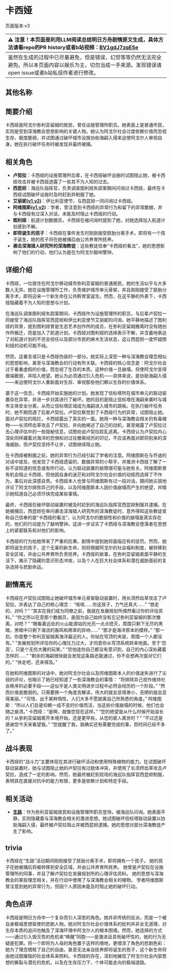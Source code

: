 # 卡西娅
页面版本:v3
 

| :warning: 注意！本页面是利用LLM阅读总结明日方舟剧情原文生成，具体方法请看repo的PR history或者b站视频：[BV1gdJ7zqESe](https://www.bilibili.com/video/BV1gdJ7zqESe/)         |
|:----------------------------|
| 虽然在生成的过程中已尽量避免，但是错误，幻觉等等仍然无法完全避免。所以本页面内容以娱乐为主，切勿当成一手来源。发现错误请open issue或者b站私信作者进行修改。|



## 其他名称

## 简要介绍
卡西娅是阿戈尔弥利亚留姆的居民，曾任设施管理所职员。她表面上是普通市民，实则是受到深海教会思想影响的关键人物。她认为阿戈尔社会过度依赖价值而忽视生存，极度脆弱，并试图通过破坏城市设施协助海嗣入侵来迫使阿戈尔人审视自身。她在执行破坏任务时被发现并最终被捕。
## 相关角色
-   **卢契拉**：卡西娅的设施管理所后辈，在卡西娅破坏设施时试图阻止她，被卡西娅攻击并被卡西娅透露了一些其不为人知的过去。
-   **西昆妲**：海巡队指挥官，负责调查图利娅失踪案期间问询过卡西娅，最终在卡西娅试图破坏设施时及时赶到并制服了她。
-   **艾丽妮([v1](../chars/char_4009_irene.md),[v2](char_4009_irene.md))**：伊比利亚使节，与西昆妲一同问询过卡西娅。
-   **阿维图斯([v1](../chars/extended_char_a_wei_tu_si.md),[v2](extended_char_a_wei_tu_si.md))**：学者，曾注意到卡西娅的异常行为和留下的异常数据，并与卡西娅有过深入对话，未能及时阻止卡西娅的行动。
-   **图利娅**：航道计划数据员，卡西娅在被问询时提到了她，对她选择加入航道计划感到不解。
-   **即将诞生的孩子**：卡西娅在事件发生时刚刚接受胚胎分离手术，即将有一个孩子诞生，她的孩子将在她被捕后由公共养育所抚养。
-   **袭击深海猎人研究所的深海教徒**：这些教徒信奉“卡西娅的看法”，她的思想影响了他们的行动，他们认为是在为阿戈尔敲响警钟。
## 详细介绍
卡西娅，一位居住在阿戈尔移动城市弥利亚留姆的普通居民，她的生活似乎与大多数人无异。她在设施管理所工作，负责维护城市单元骨架，并且刚刚接受了胚胎分离手术，即将迎来一个新生命在公共孵育室诞生。然而，在这平静的外表下，卡西娅隐藏着不为人知的思想与计划。

在海巡队调查图利娅失踪案期间，卡西娅作为设施管理所的职员，与后辈卢契拉一同接受了海巡队指挥官西昆妲和伊比利亚使节艾丽妮的问询。她平静地描述了图利娅的背景，提到图利娅曾是生态艺术创作所的成员，在弥利亚留姆撤离时没有随创作所搬迁，而是加入了航道计划。卡西娅对图利娅的选择表示不解，并含蓄地表达了对航道计划的不完全信任以及部分市民的麻木生活状态，这让西昆妲一度怀疑图利娅的动机可能不纯。

然而，这番言语只是卡西娅伪装的一部分。她实际上深受一种与深海教会理念相似的思想影响，甚至与深海教会的行动有所关联。卡西娅的核心信念是：阿戈尔社会过于看重虚假的价值，而忽视了生存的本质。这种价值一旦崩塌，将使阿戈尔变得极端脆弱，并陷入绝望。她认为必须通过引入危机——具体来说，是协助海嗣入侵——来迫使阿戈尔人重新面对生存、审视那些他们赖以生存的价值体系。

基于这一信念，卡西娅开始实施她的计划。她发现了信标塔所在城市单元的联动装置存在异常，并进一步对其进行了破坏。她的目的是阻止信标塔在海嗣来袭时与城市主体安全分离，从而让信标塔区域成为海嗣进入城市的跳板。在执行破坏任务时，她不期而遇了后辈卢契拉。卢契拉察觉到了卡西娅行为的异常，试图阻止她。面对卢契拉的阻拦，卡西娅露出了真实的一面。她用一种与深海教会相关的有毒植物——长须栉齿草攻击了卢契拉，并向她阐述了自己的动机，甚至揭露了卢契拉过去心理评估中的一些隐秘信息，试图劝说卢契拉趁乱逃离。卡西娅认为卢契拉内心深处同样藏着对海洋的恐惧和对过往撤离经历的印记，不应该再面对即将到来的深海威胁。但卢契拉坚持不让步，试图继续阻止她。

在卡西娅被制服之前，她的异常行为已经引起了学者的注意。阿维图斯在与乔迪的对话中提及，他发现了卡西娅遗留的、数据异常的小帮手，并推测卡西娅了解了一些不该知道的信息或有所行动，认为联动装置的故障很可能与她有关。阿维图斯曾有机会阻止卡西娅，但他因自身的迷茫和对阿戈尔社会价值的动摇而选择了不作为，事后对此深感自责。卡西娅本人也曾与阿维图斯有过一段对话，期间她尖锐地评论了阿戈尔排除异己的手段，以及阿维图斯本人因价值崩塌而产生的绝望，并暗示她知道自己必须尽快完成某些事情。

最终，卡西娅在破坏联动装置时被及时赶到的海巡队指挥官西昆妲制服并逮捕。在她被捕后，西昆妲在审问袭击深海猎人研究所的深海教徒时，意外得知这些教徒宣称自己信奉的是“卡西娅的看法”，认为阿戈尔的脆弱性和价值的崩塌是真实存在的，他们的行动是为了敲响警钟。这进一步证实了卡西娅与深海教会堕落者在思想上的紧密联系和对他们的影响。

卡西娅的行为给她带来了严重的后果。剧情中提到她将面临应有的惩罚。然而，她即将诞生的孩子，这个无辜的新生命，则将根据阿戈尔的社会福利制度，被转移到安全区域，并由公共养育所负责抚养。卡西娅的故事，在弥利亚留姆表面平静的生活下，揭示了隐藏的意识形态冲突，以及个人在巨大社会体系和潜在威胁面前的复杂选择与悲剧命运。
## 剧情高光
卡西娅在卢契拉试图阻止她破坏城市单元骨架联动装置时，用长须栉齿草攻击了卢契拉，并表达了自己的核心理念：
“咳咳......你这孩子，力气还真大......”
“想走的，对吗？”
“其实在我们成为同僚之前，我就在发展规划所偶然看过你的评估资料。”
“你之所以在意那个数据员，是因为自己始终没有忘记弥利亚留姆的那次撤离，对吧？”
“眼看着远处的火山能源站的光亮一点点熄灭，周围只剩下无尽的黑暗，黑暗中只剩下海流的轰鸣和窸窣的异响......”
“那才是海洋原本的模样。”
“那一刻，你是整个弥利亚留姆离海洋最近的人，你站在穹顶的夹层，周围一个人都没有。”
“发展规划所评估你的心理压力过大，才同意你从穹顶系统转来地面。至于‘恐高’，只是个无伤大雅的玩笑。”
“恐怕连你自己都没有意识到，自己的内心深处藏着怎样的......”
“剩余的海嗣很快就会发现这条路还能通过，你不会想再次面对它们的。”
“快走吧，还来得及。”

在她和阿维图斯的对话中，她对阿戈尔社会以及阿维图斯本人的价值迷失进行了尖锐的评论，也暗示了她已经知道了一些深海教会的事情：
“将排除异己视作维持社会秩序的必要手段——这似乎是人类文明进步过程中必然会经历的一个阶段。”
“然而价值是脆弱的。只需要换一个角度去解读，伟大的就会显得渺小，丑陋的就会显得美丽。”
“可惜，出于某种惰性，人们大多不愿脱离自己所熟悉的角度。”
阿维图斯：“所以人们总是仰赖一成不变的价值而活，当这些价值崩塌的时候，他们也会随之崩溃。”
卡西娅：“是啊，就像您现在这样。”
“您的绝望是从什么时候开始滋长的？从弥利亚留姆离开本境开始，还是更早些，从您的密人离世时？”
“不过还是感谢您今天来看望我。”
“您提醒了我，我确实还有需要完成的事，而时间已经不多了。”
## 战斗表现
卡西娅的“战斗力”主要体现在其进行破坏活动和使用特殊植物的能力。在试图破坏联动装置时，她与试图阻止她的卢契拉有过肢体冲突，并使用了长须栉齿草攻击卢契拉，造成了一定的影响。然而，她最终被赶到现场的海巡队指挥官西昆妲制服，表明其在直接对抗中的能力有限，更多是依赖计划和特定手段。
## 相关活动
-   **[生路](../stories/act34side.md)**：作为弥利亚留姆居民和设施管理所职员登场，被海巡队问询。她表面平静，实则隐藏着与深海教会相关的激进思想。她试图破坏信标塔联动装置以协助海嗣入侵，最终被卢契拉阻止并被西昆妲逮捕。她的思想对部分深海教徒产生了影响。
## trivia
卡西娅在“生路”活动期间刚刚接受了胚胎分离手术，即将拥有一个孩子。
她的孩子在她被捕后将被转移到安全区域，并由公共养育所抚养。
她曾是卢契拉在设施管理所的同事，并且了解卢契拉在发展规划所的心理评估资料。
她的思想与深海教会的某些理念相关，并在行动中使用了与深海教会相关的植物。
学者阿维图斯曾注意到她的异常行为，但因个人原因未能及时阻止她的破坏行动。
## 角色点评
卡西娅是明日方舟中一个复杂而引人深思的角色。她并非传统的反派，而是一个被自身极端思想驱使的悲剧人物。她对阿戈尔社会价值体系的批判并非全无道理，对生存本质的追问也触及了深海环境中阿戈尔人的根本困境。然而，她选择的方式——通过引入毁灭性的危机来“唤醒”同胞——是激进且具有破坏性的，她的行为无疑是犯罪。将一个即将为人母的角色置于这样的境地，更增添了角色的悲剧色彩：她为了理念牺牲了自己的自由，甚至无法亲自抚养即将诞生的孩子，这个新生命将由她试图摧毁的社会体系来照料。卡西娅的存在，深刻地展现了阿戈尔社会内部思想的撕裂与潜在的危机，以及在生存压力下，个体可能走向的极端道路。